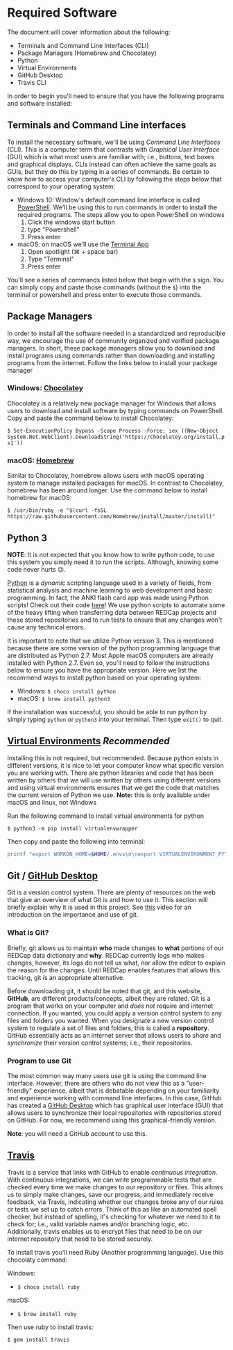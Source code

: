 # Required Software

The document will cover information about the following:

- Terminals and Command Line Interfaces (CLI)
- Package Managers (Homebrew and Chocolatey)
- Python
- Virtual Environments
- GitHub Desktop
- Travis CLI

In order to begin you'll need to ensure that you have the following programs
and software installed:

## Terminals and Command Line interfaces

To install the necessary software, we'll be using *Command Line Interfaces*
(CLI). This is a computer term that contrasts with *Graphical User Interface*
(GUI) which is what most users are familiar with; i.e., buttons, text boxes
and graphical displays. CLIs instead can often achieve the same goals as GUIs,
but they do this by typing in a series of commands. Be certain to know how to
access your computer's CLI by following the steps below that correspond to
your operating system:

- Windows 10: Window's default command line interface is called
  [PowerShell](https://docs.microsoft.com/en-us/windows-server/administration/windows-commands/powershell).
  We'll be using this to run commands in order to install the required
  programs. The steps allow you to open PowerShell on windows
  1. Click the windows start button
  1. type "Powershell"
  1. Press enter
- macOS: on macOS we'll use the [Terminal
  App](https://support.apple.com/guide/terminal/welcome/mac)
  1. Open spotlight (⌘ + space bar)
  1. Type "Terminal"
  1. Press enter

You'll see a series of commands listed below that begin with the `$` sign. You
can simply copy and paste those commands (without the `$`) into the terminal
or powershell and press enter to execute those commands.

## Package Managers

In order to install all the software needed in a standardized and reproducible
way, we encourage the use of community organized and verified package
managers. In short, these package managers allow you to download and install
programs using commands rather than downloading and installing programs from
the internet. Follow the links below to install your package manager

### Windows: [Chocolatey](https://chocolatey.org)

Chocolatey is a relatively new package manager for Windows that allows users
to download and install software by typing commands on PowerShell. Copy and
paste the command below to install Chocolatey:

`$ Set-ExecutionPolicy Bypass -Scope Process -Force; iex ((New-Object
System.Net.WebClient).DownloadString('https://chocolatey.org/install.ps1'))`

### macOS: [Homebrew](https://brew.sh)

Similar to Chocolatey, homebrew allows users with macOS operating system to
manage installed packages for macOS. In contrast to Chocolatey, homebrew has
been around longer. Use the command below to install homebrew for macOS:

`$ /usr/bin/ruby -e "$(curl -fsSL https://raw.githubusercontent.com/Homebrew/install/master/install)"`

## Python 3

**NOTE**: It is not expected that you know how to write python code, to use
this system you simply need it to run the scripts. Although, knowing some code
never hurts 😉.

[Python](https://www.python.org) is a *dynamic* scripting language used in
a variety of fields, from statistical analysis and machine learning to web
development and basic programming. In fact, the ANKI flash card app was made
using Python scripts! Check out their code
[here](https://github.com/dae/anki)! We use python scripts to automate some of
the heavy lifting when transferring data between REDCap projects and these
stored repositories and to run tests to ensure that any changes won't cause
any technical errors.

It is important to note that we utilize Python version 3. This is mentioned
because there are some version of the python programming language that are
distributed as Python 2.7. Most Apple macOS computers are already installed
with Python 2.7. Even so, you'll need to follow the instructions below to
ensure you have the appropriate version. Here we list the recommend ways to
install python based on your operating system:

- Windows: `$ choco install python`
- macOS: `$ brew install python3`

If the installation was successful, you should be able to run python by simply
typing `python` or `python3` into your terminal. Then type `exit()` to quit.

## [Virtual Environments](https://virtualenv.pypa.io/en/latest/) *Recommended*

Installing this is not required, but recommended. Because python exists in
different versions, it is nice to let your computer know what specific version
you are working with. There are python libraries and code that has been
written by others that we will use written by others using different versions
and using virtual environments ensures that we get the code that matches the
current version of Python we use. **Note:** this is only available under macOS
and linux, not Windows

Run the following command to install virtual environments for python

`$ python3 -m pip install virtualenvwrapper`

Then copy and paste the following into terminal:

```bash
printf "export WORKON_HOME=$HOME/.envs\n\nexport VIRTUALENVIRONMENT_PYTHON=$(whereis python3)\n\nfunction venv {\n\tsource /usr/local/bin/virtualenvwrapper.sh\n}\n" >> $HOME/.bash_profile
```

## Git / [GitHub Desktop](http://www.itrelease.com/wp-content/uploads/2017/11/GUI-vs-CLI.png)

Git is a version control system. There are plenty of resources on the web that
give an overview of what Git is and how to use it. This section will briefly
explain why it is used in this project. See
[this](https://git-scm.com/video/what-is-version-control) video for an
introduction on the importance and use of git.

### What is Git?

Briefly, git allows us to maintain **who** made changes to **what** portions
of our REDCap data dictionary and **why**. REDCap currently logs who makes
changes, however, its logs do not tell us what, nor allow the editor to
explain the reason for the changes. Until REDCap enables features that allows
this tracking, git is an appropriate alternative.

Before downloading git, it should be noted that git, and this website,
**GitHub**, are different products/concepts, albeit they are related. Git is
a program that works on your computer and *does not* require and internet
connection. If you wanted, you could apply a version control system to any
files and folders you wanted. When you designate a new version control system
to regulate a set of files and folders, this is called a **repository**.
GitHub essentially acts as an internet server that allows users to *share* and
*synchronize* their version control systems; i.e., their repositories.

### Program to use Git 

The most common way many users use git is using the command line interface.
However, there are others who do not view this as a "user-friendly"
experience, albeit that is debatable depending on your familiarity and
experience working with command line interfaces. In this case, GitHub has
created a [GitHub Desktop](https://desktop.github.com) which has graphical
user interface (GUI) that allows users to synchronize their local repositories
with repositories stored on GitHub. For now, we recommend using this
graphical-friendly version.

**Note**: you will need a GitHub account to use this.

## [Travis](https://travis-ci.org)

Travis is a service that links with GitHub to enable *continuous integration*.
With continuous integrations, we can write programmable tests that are checked
every time we make changes to our repository or files. This allows us to
simply make changes, save our progress, and immediately receive feedback, via
Travis, indicating whether our changes broke any of our rules or tests we set
up to catch errors. Think of this as like an automated spell checker, but
instead of spelling, it's checking for whatever we need to it to check for;
i.e., valid variable names and/or branching logic, etc. Additionally, travis
enables us to encrypt files that need to be on our internet repository that
need to be stored securely. 

To install travis you'll need Ruby (Another programming language). Use this
chocolaty command:

Windows:
 - `$ choco install ruby`

macOS:
 - `$ brew install ruby`

Then use ruby to install travis:

`$ gem install travis`

